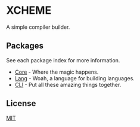 # XCHEME

A simple compiler builder.

## Packages

See each package index for more information.

- [Core](./packages/core#get-started) - Where the magic happens.
- [Lang](./packages/lang#get-started) - Woah, a language for building languages.
- [CLI](./packages/cli#get-started) - Put all these amazing things together.

## License

[MIT](https://balmante.eti.br)
